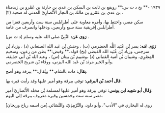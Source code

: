 ١٩٣٩ -** بخ د ت س:** رويفع بن ثابت بن السكن بن عدي بن حارثة بن عَمْرو بن زيدمناة بن عدي بن عَمْرو بن مالك بن النجار الأَنْصارِيّ المدني له صحبة (٢) .

سكن مصر، واختط بها، وأمره معاوية على أطرابلس سنة ست وأربعين فغزا من أطرابلس إفريقية سنة سبع وأربعين، ودخلها وانصرف من عامة.

**رَوَى عَن:** النَّبِيِّ صلى الله عليه وسلم (د ت س) .

**رَوَى عَنه:** بسر بْن عُبَيد اللَّه الحضرمي (ت) ، وحنش بْن عَبد الله الصنعاني (د) ، وزياد بْن سرجس، وزياد بْن عُبَيد الله القبضي (بخ) قوله،** وقبض:** بطن من رعين، وسحيم المِصْرِي، وشيبان بْن أمية القتباني (د) ،وشييم بْن بيتان (س) ، وعبد الله بْن أَبي حذيفة، وأبو الخير مرثد بْن عَبد الله اليزني، ووفاء بْن شريح الحضرمي.

**يقال:** مات بالشام،** ويُقال:** ببرقة وهو أصح.

**قال أحمد بْن البرقي:** توفي ببرقة وهو أمير عليها وقد رأيت قبره بها.

**وَقَال أبو سَعِيد ابن يونس:** توفي ببرقة وهو أمير عليها لمسلمة بْن مخلد الأَنْصارِيّ أمير مصر سنة ست وخمسين وقبره معروف ببرقة إلى اليوم.

روى له البخاري في "الأدب"، وأبو داود، والتِّرْمِذِيّ، والنَّسَائي.[من اسمه رياح وريحان]